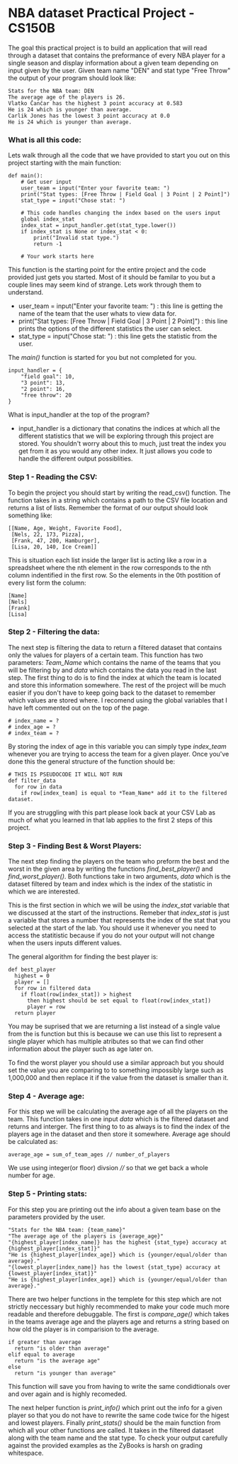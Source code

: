 # NBA dataset Practical Project - CS150B
The goal this practical project is to build an application that will read through a dataset that contains the preformance of every NBA player for a single season and display information about a given team depending on input given by the user. Given team name "DEN" and stat type "Free Throw" the output of your program should look like:

```
Stats for the NBA team: DEN
The average age of the players is 26.
Vlatko Čančar has the highest 3 point accuracy at 0.583
He is 24 which is younger than average.
Carlik Jones has the lowest 3 point accuracy at 0.0
He is 24 which is younger than average.
```
### What is all this code:
Lets walk through all the code that we have provided to start you out on this project starting with the main function:
```
def main():
    # Get user input
    user_team = input("Enter your favorite team: ")
    print("Stat types: [Free Throw | Field Goal | 3 Point | 2 Point]")
    stat_type = input("Chose stat: ")
    
    # This code handles changing the index based on the users input
    global index_stat
    index_stat = input_handler.get(stat_type.lower())
    if index_stat is None or index_stat < 0:
        print("Invalid stat type.")
        return -1
    
    # Your work starts here
```
This function is the starting point for the entire project and the code provided just gets you started. Most of it should be familar to you but a couple lines may seem kind of strange. Lets work through them to understand.
* user_team = input("Enter your favorite team: ") : this line is getting the name of the team that the user whats to view data for.
* print("Stat types: [Free Throw | Field Goal | 3 Point | 2 Point]") : this line prints the options of the different statistics the user can select.
* stat_type = input("Chose stat: ") : this line gets the statistic from the user.
  
The *main()* function is started for you but not completed for you.

```
input_handler = {
    "field goal": 10,
    "3 point": 13,
    "2 point": 16,
    "free throw": 20
}
```
What is input_handler at the top of the program?
  * input_handler is a dictionary that conatins the indices at which all the different statistics that we will be exploring through this project are stored. You shouldn't worry about this to much, just treat the index you get from it as you would any other index. It just allows you code to handle the different output possiblities.

### Step 1 - Reading the CSV:
To begin the project you should start by writing the read_csv() function. The function takes in a string which contains a path to the CSV file location and returns a list of lists.
Remember the format of our output should look something like:

```
[[Name, Age, Weight, Favorite Food],
 [Nels, 22, 173, Pizza],
 [Frank, 47, 200, Hamburger],
 [Lisa, 20, 140, Ice Cream]]
```
This is situation each list inside the larger list is acting like a row in a spreadsheet where the nth element in the row corresponds to the nth column indentified in the first row. 
So the elements in the 0th postition of every list form the column:
```
[Name]
[Nels]
[Frank]
[Lisa]
```
### Step 2 - Filtering the data:
The next step is filtering the data to return a filtered dataset that contains only the values for players of a certain team.
This function has two parameters: *Team_Name* which contains the name of the teams that you will be filtering by and *data* which contains the data you read in the last step.
The first thing to do is to find the index at which the team is located and store this information somewhere. The rest of the project will be much easier if you don't have to keep going back to the dataset to remember which values are stored where. I recomend using the global variables that I have left commented out on the top of the page. 
```
# index_name = ?
# index_age = ?
# index_team = ?
```
By storing the index of age in this variable you can simply type *index_team* whenever you are trying to access the team for a given player.
Once you've done this the general structure of the function should be:
```
# THIS IS PSEUDOCODE IT WILL NOT RUN
def filter_data
  for row in data
    if row[index_team] is equal to *Team_Name* add it to the filtered dataset.
```
If you are struggling with this part please look back at your CSV Lab as much of what you learned in that lab applies to the first 2 steps of this project.

### Step 3 - Finding Best & Worst Players:
The next step finding the players on the team who preform the best and the worst in the given area by writing the functions *find_best_player()* and *find_worst_player()*. Both functions take in two arguments, *data* which is the dataset filtered by team and index which is the index of the statistic in which we are interested. 

This is the first section in which we will be using the *index_stat* variable that we discussed at the start of the instructions. Remeber that *index_stat* is just a variable that stores a number that represents the index of the stat that you selected at the start of the lab. You should use it whenever you need to access the statitistic because if you do not your output will not change when the users inputs different values.

The general algorithm for finding the best player is:
```
def best_player
  highest = 0
  player = []
  for row in filtered data
    if float(row[index_stat]) > highest 
      then highest should be set equal to float(row[index_stat])
      player = row
  return player
```
You may be suprised that we are returning a list instead of a single value from the is function but this is because we can use this list to represent a single player which has multiple atributes so that we can find other information about the player such as age later on.

To find the worst player you should use a similar approach but you should set the value you are comparing to to something impossibly large such as 1,000,000 and then replace it if the value from the dataset is smaller than it.

### Step 4 - Average age:
For this step we will be calculating the average age of all the players on the team. This function takes in one input *data* which is the filtered dataset and returns and interger. 
The first thing to to as always is to find the index of the players age in the dataset and then store it somewhere.
Average age should be calculated as: 
```
average_age = sum_of_team_ages // number_of_players
```
We use using integer(or floor) divsion *//* so that we get back a whole number for age.

### Step 5 - Printing stats:
  For this step you are printing out the info about a given team base on the parameters provided by the user.
  ```
"Stats for the NBA team: {team_name}"
"The average age of the players is {average_age}"
"{highest_player[index_name]} has the highest {stat_type} accuracy at {highest_player[index_stat]}"
"He is {highest_player[index_age]} which is {younger/equal/older than average}."
"{lowest_player[index_name]} has the lowest {stat_type} accuracy at {lowest_player[index_stat]}"
"He is {highest_player[index_age]} which is {younger/equal/older than average}."
```
There are two helper functions in the templete for this step which are not strictly neccessary but highly recommended to make your code much more readable and therefore debuggable. The first is *compare_age()* which takes in  the teams average age and the players age and returns a string based on how old the player is in comparision to the average. 
```
if greater than average
  return "is older than average"
elif equal to average
  return "is the average age"
else
  return "is younger than average"
```
This function will save you from having to write the same condidtionals over and over again and is highly recomeded. 

The next helper function is *print_info()* which print out the info for a given player so that you do not have to rewrite the same code twice for the higest and lowest players.
Finally *print_stats()* should be the main function from which all your other functions are called. It takes in the filtered dataset along with the team name and the stat type. To check your output carefully against the provided examples as the ZyBooks is harsh on grading whitespace.

